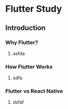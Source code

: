 # Flutter Study
## Introduction
### Why Flutter?
1. asfda
### How Flutter Works
1. sdfa
### Flutter vs React Native
1. dsfaf
